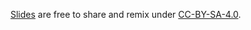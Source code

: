 [Slides](http://cicero.xyz/v2/remark/github/bast/talk-collaborative-routines/master/talk.md/)
are free to share and remix under
[CC-BY-SA-4.0](https://creativecommons.org/licenses/by-sa/4.0/).
